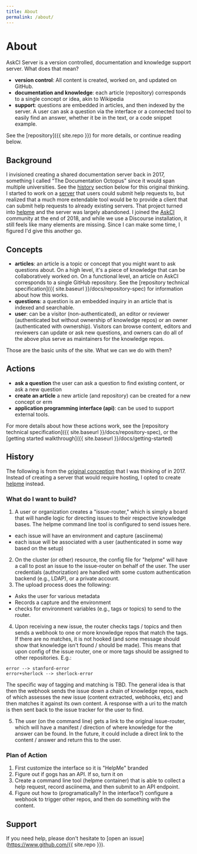 ```yaml
---
title: About
permalink: /about/
---
```


# About

AskCI Server is a version controlled, documentation and knowledge support server. What does that mean?

 - **version control**: All content is created, worked on, and updated on GitHub.
 - **documentation and knowledge**: each article (repository) corresponds to a single concept or idea, akin to Wikipedia
 - **support**: questions are embedded in articles, and then indexed by the server. A user can ask a question via the interface or a connected tool to easily find an answer, whether it be in the text, or a code snippet example.

See the [repository]({{ site.repo }}) for more details, or continue reading below.

## Background

I invisioned creating a shared documentation server back in 2017, something I called "The Documentation Octopus" since it would span multiple universities.  See the [history](#history) section below for this original thinking.
I started to work on a [server](https://www.github.com/researchapps/helpme-server) that users could submit help requests to, but realized that a much more extendable tool would be to provide a client that can submit help requests to already existing servers. 
That project turned into [helpme](https://www.github.com/vsoch/helpme) and the server was largely abandoned. 
I joined the [AskCI](https://ask.ci) community at the end of 2018, and while we use a Discourse installation, it still feels like many elements are missing. 
Since I can make some time, I figured I'd give this another go.

## Concepts

 - **articles**: an article is a topic or concept that you might want to ask questions about. On a high level, it's a piece of knowledge that can be collaboratively worked on. On a functional level, an article on AskCI corresponds to a single GitHub repository. See the [repository technical specification]({{ site.baseurl }}/docs/repository-spec) for information about how this works.
 - **questions**: a question is an embedded inquiry in an article that is indexed and searchable.
 - **user**: can be a visitor (non-authenticated), an editor or reviewer (authenticated but without ownership of knowledge repos) or an owner (authenticated with ownership). Visitors can browse content, editors and reviewers can update or ask new questions, and owners can do all of the above plus serve as maintainers for the knowledge repos.

Those are the basic units of the site. What we can we do with them?

## Actions

 - **ask a question** the user can ask a question to find existing content, or ask a new question
 - **create an article** a new article (and repository) can be created for a new concept or erm
 - **application programming interface (api)**: can be used to support external tools.

For more details about how these actions work, see the [repository technical specification]({{ site.baseurl }}/docs/repository-spec), or the [getting started walkthrough]({{ site.baseurl }}/docs/getting-started)

## History
 
The following is from the [original conception](https://github.com/researchapps/helpme-server) that I was thinking of in 2017. Instead of creating a server that would require hosting,
I opted to create [helpme](https://vsoch.github.io/helpme) instead.

### What do I want to build?

1. A user or organization creates a "issue-router," which is simply a board that will handle logic for directing issues to their respective knowledge bases.  The helpme command line tool is configured to send issues here.
 - each issue will have an environment and capture (asciinema)
 - each issue will be associated with a user (authenticated in some way based on the setup)
2. On the cluster (or other) resource, the config file for "helpme" will have a call to post an issue to the issue-router on behalf of the user. The user credentials (authorization) are handled with some custom authentication backend (e.g., LDAP), or a private account.
3. The upload process does the following:
 - Asks the user for various metadata
 - Records a capture and the environment
 - checks for environment variables (e.g., tags or topics) to send to the router.
4. Upon receiving a new issue, the router checks tags / topics and then sends a webhook to one or more knowledge repos that match the tags. If there are no matches, it is not hooked (and some message should show that knowledge isn't found / should be made). This means that upon config of the issue router, one or more tags should be assigned to other repositories. E.g.:

 
```
error --> stanford-error
error+sherlock --> sherlock-error
```

The specific way of tagging and matching is TBD. The general idea is that then the webhook sends the issue down a chain of knowledge repos, each of which assesses the new issue (content extracted, webhooks, etc) and then matches it against its own content. A response with a uri to the match is then sent back to the issue tracker for the user to find.

5. The user (on the command line) gets a link to the original issue-router, which will have a manifest / direction of where knowledge for the answer can be found. In the future, it could include a direct link to the content / answer and return this to the user.

### Plan of Action

1. First customize the interface so it is "HelpMe" branded
2. Figure out if gogs has an API. If so, turn it on
3. Create a command line tool (helpme container) that is able to collect a help request, record asciinema, and then submit to an API endpoint.
4. Figure out how to (programatically? In the interface?) configure a webhook to trigger other repos, and then do something with the content.


## Support

If you need help, please don't hesitate to [open an issue](https://www.github.com/{{ site.repo }}).
